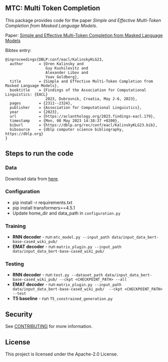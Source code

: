 ## MTC: Multi Token Completion

This package provides code for the paper *Simple and Effective Multi-Token Completion from Masked Language Models*.

Paper: [Simple and Effective Multi-Token Completion from Masked Language Models](https://aclanthology.org/2023.findings-eacl.179/)


Bibtex entry:
```
@inproceedings{DBLP:conf/eacl/KalinskyKLG23,
  author       = {Oren Kalinsky and
                  Guy Kushilevitz and
                  Alexander Libov and
                  Yoav Goldberg},
  title        = {Simple and Effective Multi-Token Completion from Masked Language Models},
  booktitle    = {Findings of the Association for Computational Linguistics: {EACL}
                  2023, Dubrovnik, Croatia, May 2-6, 2023},
  pages        = {2311--2324},
  publisher    = {Association for Computational Linguistics},
  year         = {2023},
  url          = {https://aclanthology.org/2023.findings-eacl.179},
  timestamp    = {Mon, 08 May 2023 14:38:37 +0200},
  biburl       = {https://dblp.org/rec/conf/eacl/KalinskyKLG23.bib},
  bibsource    = {dblp computer science bibliography, https://dblp.org}
}
```


## Steps to run the code
### Data
Download data from [here](https://registry.opendata.aws/multi-token-completion/). 

### Configuration
* pip install -r requirements.txt
* pip install transformers==4.5.1
* Update home_dir and data_path in `configuration.py`

### Training

* __RNN decoder__ - run `mtc_model.py --input_path data/input_data_bert-base-cased_wiki_pub/`
* __EMAT decoder__ - run `matrix_plugin.py --input_path data/input_data_bert-base-cased_wiki_pub/`

### Testing

* __RNN decoder__ - run `test.py --dataset_path data/input_data_bert-base-cased_wiki_pub/ --ckpt <CHECKPOINT_PATH> --all`
* __EMAT decoder__ - run `matrix_plugin.py --input_path data/input_data_bert-base-cased_wiki_pub/  --ckpt <CHECKPOINT_PATH> --test`
* __T5 baseline__ - run `T5_constrained_generation.py`

## Security

See [CONTRIBUTING](CONTRIBUTING.md#security-issue-notifications) for more information.

## License

This project is licensed under the Apache-2.0 License.
